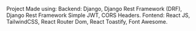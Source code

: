 Project Made using:
  Backend:
    Django, Django Rest Framework (DRF), Django Rest Framework Simple JWT, CORS Headers.
  Fontend:
    React JS, TailwindCSS, React Router Dom, React Toastify, Font Awesome.
